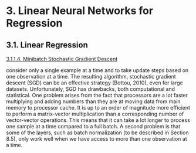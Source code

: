 # 3. Linear Neural Networks for Regression

## 3.1. Linear Regression

[3.1.1.4. Minibatch Stochastic Gradient Descent](https://d2l.ai/chapter_linear-regression/linear-regression.html#minibatch-stochastic-gradient-descent)

consider only a single example at a time and to take update steps based on one observation at a time. The resulting algorithm, stochastic gradient descent (SGD) can be an effective strategy (Bottou, 2010), even for large datasets. Unfortunately, SGD has drawbacks, both computational and statistical. One problem arises from the fact that processors are a lot faster multiplying and adding numbers than they are at moving data from main memory to processor cache. It is up to an order of magnitude more efficient to perform a matrix-vector multiplication than a corresponding number of vector-vector operations. This means that it can take a lot longer to process one sample at a time compared to a full batch. A second problem is that some of the layers, such as batch normalization (to be described in Section 8.5), only work well when we have access to more than one observation at a time.


